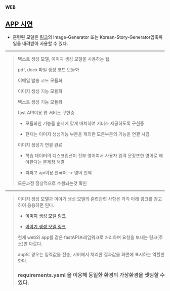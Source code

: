 #### WEB
[APP 시연](https://youtu.be/sV3KIN0TWTY)
---
- 훈련된 모델은 [링크](https://drive.google.com/drive/folders/1xPkj4Xd5DrvpeoA0xjXK1k7Fm57E6zZF?usp=sharing)의 Image-Generator 또는 Korean-Story-Generator압축파일을 내려받아 사용할 수 있다.
---
> 텍스트 생성 모델, 이미지 생성 모델을 사용하는 웹.
>
> pdf, docx 파일 생성 코드 모듈화
> 
> 이메일 발송 코드 모듈화
> 
> 이미지 생성 기능 모듈화
> 
> 텍스트 생성 기능 모듈화
>
> fast API이용 웹 서비스 구현중
> - 모듈화한 기능들 순서에 맞게 배치하여 서비스 제공하도록 구현중
> 
> - 현재는 이미지 생성기능 부분을 제외한 모든부분의 기능을 연결 시킴
> 
> 이미지 생성기 연결 완료
> - 학습 데이터의 디스크립션이 전부 영어여서 사용자 입력 문장또한 영어로 해야한다는 문제점 해결
> 
> - 파파고 api이용 한국어 -> 영어 번역
> 
> 모든과정 정상적으로 수행되는것 확인
> 
---
> 이미지 생성 모델과 이야기 생성 모델의 훈련관련 사항은 각각 아래 링크를 참고하여 응용하면 된다.
> - [이미지 생성 모델 링크](https://github.com/PROJECT-RODY/Image-Generator)
> 
> - [이야기 생성 모델 링크](https://github.com/PROJECT-RODY/Korean-Story-Generator)
> 
> 현재 web와 app를 같은 fastAPI프레임워크로 처리하며 요청을 보내는 링크(주소)만 다르다.
> 
> app의 경우는 입력값을 전송, 서버에서 처리한 결과값을 화면에 표시하는 역할만 한다.
> 
> ### requirements.yaml 을 이용해 동일한 환경의 가상환경을 셋팅할 수 있다.
